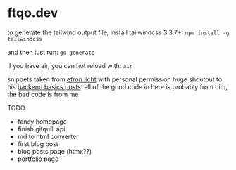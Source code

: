 # ftqo.dev

to generate the tailwind output file, install tailwindcss 3.3.7+:
`npm install -g tailwindcss`

and then just run:
`go generate`

if you have air, you can hot reload with:
`air`

snippets taken from [efron licht](https://gitlab.com/efronlicht/blog) with personal permission
huge shoutout to his [backend basics posts](https://eblog.fly.dev/backendbasics.html). all of the good code
in here is probably from him, the bad code is from me

TODO
- fancy homepage
- finish gitquill api
- md to html converter
- first blog post
- blog posts page (htmx??)
- portfolio page

